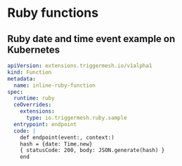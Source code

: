 # Ruby functions

## Ruby date and time event example on Kubernetes

```YAML
apiVersion: extensions.triggermesh.io/v1alpha1
kind: Function
metadata:
  name: inline-ruby-function
spec:
  runtime: ruby
  ceOverrides:
    extensions:
      type: io.triggermesh.ruby.sample
  entrypoint: endpoint
  code: |
    def endpoint(event:, context:)
    hash = {date: Time.new}
    { statusCode: 200, body: JSON.generate(hash) }
    end
```
